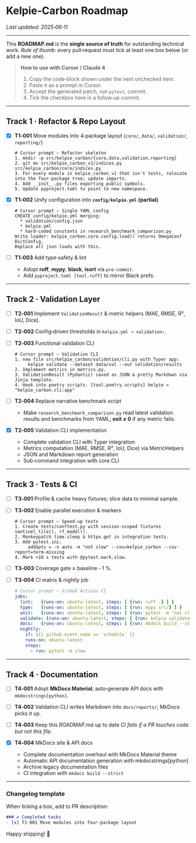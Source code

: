 # Kelpie‑Carbon Roadmap
_Last updated: 2025‑06‑11_

---

This **ROADMAP.md** is the **single source of truth** for outstanding technical work.
*Rule of thumb*: every pull‑request must tick at least one box below (or add a new one).

> **How to use with Cursor / Claude 4**
> 1. Copy the code‑block shown under the next unchecked item.
> 2. Paste it as a prompt in Cursor.
> 3. Accept the generated patch, run `pytest`, commit.
> 4. Tick the checkbox here in a follow‑up commit.

---

## Track 1 · Refactor & Repo Layout

- [x] **T1‑001** Move modules into 4‑package layout (`core/`, `data/`, `validation/`, `reporting/`)
  ```text
  # Cursor prompt – Refactor skeleton
  1. mkdir -p src/kelpie_carbon/{core,data,validation,reporting}
  2. git mv src/kelpie_carbon_v1/indices.py src/kelpie_carbon/core/indices.py
  3. For every module in kelpie_carbon_v1 that isn't tests, relocate into the four‑package tree; update imports.
  4. Add __init__.py files exporting public symbols.
  5. Update pyproject.toml to point to new namespace.
  ```

- [x] **T1‑002** Unify configuration into **`config/kelpie.yml`** **(partial)**
  ```text
  # Cursor prompt – Single YAML config
  CREATE config/kelpie.yml merging:
    * validation/config.json
    * kelpie.yml
    * hard‑coded constants in research_benchmark_comparison.py
  Write loader: kelpie_carbon.core.config.load() returns OmegaConf DictConfig.
  Replace all json loads with this.
  ```

- [ ] **T1‑003** Add type‑safety & lint
  * Adopt **ruff**, **mypy**, **black**, **isort** via `pre‑commit`.
  * Add `pyproject.toml [tool.ruff]` to mirror Black prefs.

---

## Track 2 · Validation Layer

- [ ] **T2‑001** Implement `ValidationResult` & metric helpers (MAE, RMSE, R², IoU, Dice).

- [ ] **T2‑002** Config‑driven thresholds in `kelpie.yml → validation:`.

- [ ] **T2‑003** Functional validation CLI
  ```text
  # Cursor prompt – Validation CLI
  1. new file src/kelpie_carbon/validation/cli.py with Typer app:
       kelpie validate --dataset data/val --out validation/results
  2. Implement metrics in metrics.py.
  3. ValidationResult (Pydantic) saved as JSON & pretty Markdown via Jinja template.
  4. Hook into poetry scripts: [tool.poetry.scripts] kelpie = "kelpie_carbon.cli:app"
  ```

- [ ] **T2‑004** Replace narrative benchmark script
  * Make `research_benchmark_comparison.py` read latest validation results
    and benchmarks from YAML; **exit ≠ 0** if any metric fails.

- [x] **T2‑005** Validation CLI implementation
  * Complete validation CLI with Typer integration
  * Metrics computation (MAE, RMSE, R², IoU, Dice) via MetricHelpers
  * JSON and Markdown report generation
  * Sub‑command integration with core CLI

---

## Track 3 · Tests & CI

- [ ] **T3‑001** Profile & cache heavy fixtures; slice data to minimal sample.

- [ ] **T3‑002** Enable parallel execution & markers
  ```text
  # Cursor prompt – Speed‑up tests
  1. Create tests/conftest.py with session‑scoped fixtures sentinel_tile(), rf_model().
  2. Monkeypatch time.sleep & httpx.get in integration tests.
  3. Add pytest.ini:
       addopts = -n auto -m "not slow" --cov=kelpie_carbon --cov-report=term-missing
  4. Mark >10 s tests with @pytest.mark.slow.
  ```

- [ ] **T3‑003** Coverage gate ≥ baseline ‑ 1 %.

- [ ] **T3‑004** CI matrix & nightly job
  ```yaml
  # Cursor prompt – GitHub Actions CI
  jobs:
    lint:   {runs-on: ubuntu-latest, steps: [ {run: ruff .} ] }
    type:   {runs-on: ubuntu-latest, steps: [ {run: mypy src/} ] }
    unit:   {runs-on: ubuntu-latest, steps: [ {run: pytest -m "not slow"} ] }
    validate: {runs-on: ubuntu-latest, steps: [ {run: kelpie validate --dataset test_data} ] }
    docs:   {runs-on: ubuntu-latest, steps: [ {run: mkdocs build --strict} ] }
    nightly:
      if: ${{ github.event_name == 'schedule' }}
      runs-on: ubuntu-latest
      steps:
        - run: pytest -m slow
  ```

---

## Track 4 · Documentation

- [ ] **T4‑001** Adopt **MkDocs Material**; auto‑generate API docs with `mkdocstrings[python]`.

- [ ] **T4‑002** Validation CLI writes Markdown into `docs/reports/`; MkDocs picks it up.

- [ ] **T4‑003** Keep this ROADMAP.md up to date
  *CI fails if a PR touches code but not this file.*

- [x] **T4‑004** MkDocs site & API docs
  * Complete documentation overhaul with MkDocs Material theme
  * Automatic API documentation generation with mkdocstrings[python]
  * Archive legacy documentation files
  * CI integration with `mkdocs build --strict`

---

### Changelog template

When ticking a box, add to PR description:

```markdown
### ✔ Completed tasks
- [x] T1‑001 Move modules into four‑package layout
```

Happy shipping! 🚀
